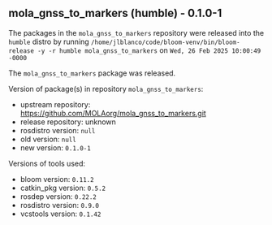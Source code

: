 ## mola_gnss_to_markers (humble) - 0.1.0-1

The packages in the `mola_gnss_to_markers` repository were released into the `humble` distro by running `/home/jlblanco/code/bloom-venv/bin/bloom-release -y -r humble mola_gnss_to_markers` on `Wed, 26 Feb 2025 10:00:49 -0000`

The `mola_gnss_to_markers` package was released.

Version of package(s) in repository `mola_gnss_to_markers`:

- upstream repository: https://github.com/MOLAorg/mola_gnss_to_markers.git
- release repository: unknown
- rosdistro version: `null`
- old version: `null`
- new version: `0.1.0-1`

Versions of tools used:

- bloom version: `0.11.2`
- catkin_pkg version: `0.5.2`
- rosdep version: `0.22.2`
- rosdistro version: `0.9.0`
- vcstools version: `0.1.42`


